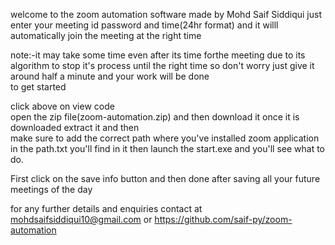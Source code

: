 welcome to the zoom automation software made by Mohd Saif Siddiqui
just enter your meeting id password and time(24hr format)
and it willl automatically join the meeting at the right time                                                                                                                                                                                                                                                                                         

note:-it may take some time even after its time forthe meeting due to its algorithm to stop it's process until the right time 
	so don't worry just give it around half a minute and your work will be done                                                                                                                                                                           
to get started 


click above on view code                                                                                                                                                   
open the zip file(zoom-automation.zip) and then download it                                                                                                                  once it is downloaded extract it and then                                                                                                                                   
make sure to add the correct path where you've installed zoom application in the path.txt you'll find in it
then launch the start.exe and you'll see what to do.

First click on the save info button and then done after saving all your future meetings of the day 



for any further details and enquiries contact at mohdsaifsiddiqui10@gmail.com
or https://github.com/saif-py/zoom-automation 

